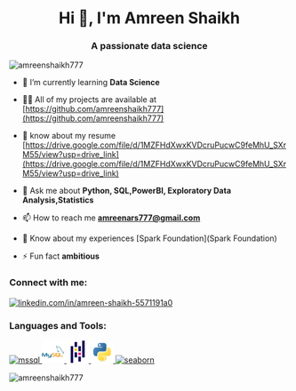 <h1 align="center">Hi 👋, I'm Amreen Shaikh</h1>
<h3 align="center">A passionate data science</h3>

<p align="left"> <img src="https://komarev.com/ghpvc/?username=amreenshaikh777&label=Profile%20views&color=0e75b6&style=flat" alt="amreenshaikh777" /> </p>

- 🌱 I’m currently learning **Data Science**

- 👨‍💻 All of my projects are available at [https://github.com/amreenshaikh777](https://github.com/amreenshaikh777)

- 📝 know about my resume [https://drive.google.com/file/d/1MZFHdXwxKVDcruPucwC9feMhU_SXrM55/view?usp=drive_link](https://drive.google.com/file/d/1MZFHdXwxKVDcruPucwC9feMhU_SXrM55/view?usp=drive_link)

- 💬 Ask me about **Python, SQL,PowerBI, Exploratory Data Analysis,Statistics**

- 📫 How to reach me **amreenars777@gmail.com**

- 📄 Know about my experiences [Spark Foundation](Spark Foundation)

- ⚡ Fun fact **ambitious**

<h3 align="left">Connect with me:</h3>
<p align="left">
<a href="https://linkedin.com/in/linkedin.com/in/amreen-shaikh-5571191a0" target="blank"><img align="center" src="https://raw.githubusercontent.com/rahuldkjain/github-profile-readme-generator/master/src/images/icons/Social/linked-in-alt.svg" alt="linkedin.com/in/amreen-shaikh-5571191a0" height="30" width="40" /></a>
</p>

<h3 align="left">Languages and Tools:</h3>
<p align="left"> <a href="https://www.microsoft.com/en-us/sql-server" target="_blank" rel="noreferrer"> <img src="https://www.svgrepo.com/show/303229/microsoft-sql-server-logo.svg" alt="mssql" width="40" height="40"/> </a> <a href="https://www.mysql.com/" target="_blank" rel="noreferrer"> <img src="https://raw.githubusercontent.com/devicons/devicon/master/icons/mysql/mysql-original-wordmark.svg" alt="mysql" width="40" height="40"/> </a> <a href="https://pandas.pydata.org/" target="_blank" rel="noreferrer"> <img src="https://raw.githubusercontent.com/devicons/devicon/2ae2a900d2f041da66e950e4d48052658d850630/icons/pandas/pandas-original.svg" alt="pandas" width="40" height="40"/> </a> <a href="https://www.python.org" target="_blank" rel="noreferrer"> <img src="https://raw.githubusercontent.com/devicons/devicon/master/icons/python/python-original.svg" alt="python" width="40" height="40"/> </a> <a href="https://seaborn.pydata.org/" target="_blank" rel="noreferrer"> <img src="https://seaborn.pydata.org/_images/logo-mark-lightbg.svg" alt="seaborn" width="40" height="40"/> </a> </p>

<p><img align="center" src="https://github-readme-stats.vercel.app/api/top-langs?username=amreenshaikh777&show_icons=true&locale=en&layout=compact" alt="amreenshaikh777" /></p>

